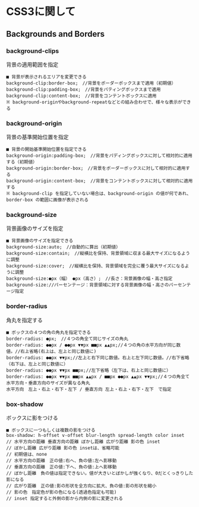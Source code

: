 # CSS3に関して

## Backgrounds and Borders

### background-clips

背景の適用範囲を指定

    ■ 背景が表示されるエリアを変更できる
    background-clip:border-box;　//背景をボーダーボックスまで適用（初期値）
    background-clip:padding-box;　//背景をパティングボックスまで適用
    background-clip:content-box;　//背景をコンテントボックスに適用
    ※ background-originやbackground-repeatなどとの組み合わせで、様々な表示ができる

### background-origin

背景の基準開始位置を指定

    ■ 背景の開始基準開始位置を指定できる
    background-origin:padding-box;　//背景をパディングボックスに対して相対的に適用する（初期値）
    background-origin:border-box;　//背景をボーダーボックスに対して相対的に適用する
    background-origin:content-box;　//背景をコンテントボックスに対して相対的に適用する
    ※ background-clip を指定していない場合は、background-origin の値が何であれ、border-box の範囲に画像が表示される

### background-size

背景画像のサイズを指定

    ■ 背景画像のサイズを指定できる
    background-size:auto;　//自動的に算出（初期値）
    background-size:contain;　//縦横比を保持、背景領域に収まる最大サイズになるように調整
    background-size:cover;　//縦横比を保持、背景領域を完全に覆う最大サイズになるように調整
    background-size:●px（幅） ●px（高さ）;　//長さ：背景画像の幅・高さ指定
    background-size://パーセンテージ：背景領域に対する背景画像の幅・高さのパーセンテージ指定

### border-radius

角丸を指定する

    ■ ボックスの４つの角の角丸を指定できる
    border-radius: ●px;　//４つの角全て同じサイズの角丸
    border-radius: ●●px / ●●px ▼▼px ■■px ▲▲px;//４つの角の水平方向が同じ数値。//右上省略(右上は、左上と同じ数値に)
    border-radius: ●●px ▼▼px;//左上と右下同じ数値。右上と左下同じ数値。//右下省略（右下は、左上と同じ数値に）
    border-radius: ●●px ▼▼px ■■px;//左下省略（左下は、右上と同じ数値に）
    border-radius: ●●px ▼▼px ■■px ▲▲px / ■■px ●●px ▲▲px ▼▼px;//４つの角全て水平方向・垂直方向のサイズが異なる角丸
    水平方向　左上・右上・右下・左下 / 垂直方向 左上・右上・右下・左下　で指定

### box-shadow

ボックスに影をつける

    ■ ボックスに一つもしくは複数の影をつける
    box-shadow: h-offset v-offset blur-length spread-length color inset
    // 水平方向の距離 垂直方向の距離 ぼかし距離 広がり距離 影の色 inset
    // ぼかし距離 広がり距離 影の色 insetは、省略可能
    // 初期値は、none
    // 水平方向の距離　正の値:右へ、負の値:左へ影移動
    // 垂直方向の距離　正の値:下へ、負の値:上へ影移動
    // ぼかし距離　負の値は指定できない。値が大きいとぼかしが強くなり、0だとくっきりした影になる
    // 広がり距離　正の値:影の形状を全方向に拡大、負の値:影の形状を縮小
    // 影の色　指定色が影の色になる(透過色指定も可能)
    // inset 指定すると外側の影から内側の影に変更される













